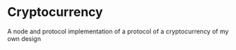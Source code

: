 # Cryptocurrency
A node and protocol implementation of a protocol of a cryptocurrency of my own design
